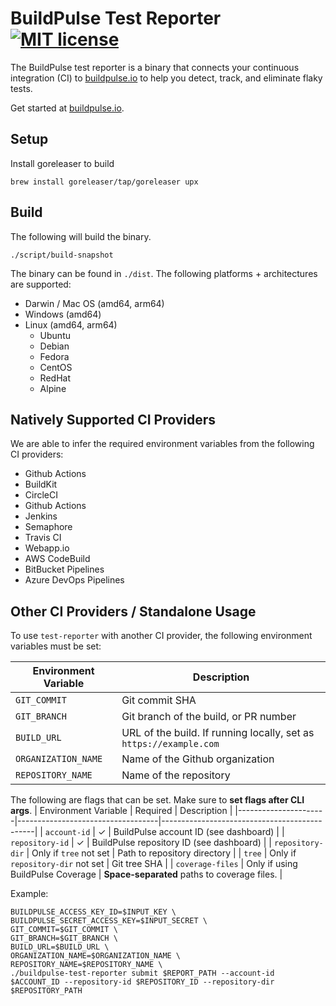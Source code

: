 # BuildPulse Test Reporter [![MIT license](https://img.shields.io/badge/license-MIT-blue.svg)](https://raw.githubusercontent.com/buildpulse/test-reporter/master/LICENSE)

The BuildPulse test reporter is a binary that connects your continuous integration (CI) to [buildpulse.io][] to help you detect, track, and eliminate flaky tests.

Get started at [buildpulse.io][].

## Setup

Install goreleaser to build
```
brew install goreleaser/tap/goreleaser upx
```

## Build
The following will build the binary.
```
./script/build-snapshot
```

The binary can be found in `./dist`. The following platforms + architectures are supported:

- Darwin / Mac OS (amd64, arm64)
- Windows (amd64)
- Linux (amd64, arm64)
  - Ubuntu
  - Debian
  - Fedora
  - CentOS
  - RedHat
  - Alpine

## Natively Supported CI Providers
We are able to infer the required environment variables from the following CI providers:

  - Github Actions
  - BuildKit
  - CircleCI
  - Github Actions
  - Jenkins
  - Semaphore
  - Travis CI
  - Webapp.io
  - AWS CodeBuild
  - BitBucket Pipelines
  - Azure DevOps Pipelines

## Other CI Providers / Standalone Usage
To use `test-reporter` with another CI provider, the following environment variables must be set:

| Environment Variable | Description                                                        |
|----------------------|--------------------------------------------------------------------|
| `GIT_COMMIT`         | Git commit SHA                                                     |
| `GIT_BRANCH`         | Git branch of the build, or PR number                              |
| `BUILD_URL`          | URL of the build. If running locally, set as `https://example.com` |
| `ORGANIZATION_NAME`  | Name of the Github organization                                    |
| `REPOSITORY_NAME`    | Name of the repository                                             |

The following are flags that can be set. Make sure to **set flags after CLI args**.
| Environment Variable | Required                          | Description                                  |
|----------------------|-----------------------------------|----------------------------------------------|
| `account-id`         |   ✓                               | BuildPulse account ID (see dashboard)        |
| `repository-id`      |   ✓                               | BuildPulse repository ID (see dashboard)     |
| `repository-dir`     | Only if `tree` not set            | Path to repository directory                 |
| `tree`               | Only if `repository-dir` not set  | Git tree SHA                                 |
| `coverage-files`     | Only if using BuildPulse Coverage | **Space-separated** paths to coverage files. |

Example:
```
BUILDPULSE_ACCESS_KEY_ID=$INPUT_KEY \
BUILDPULSE_SECRET_ACCESS_KEY=$INPUT_SECRET \
GIT_COMMIT=$GIT_COMMIT \
GIT_BRANCH=$GIT_BRANCH \
BUILD_URL=$BUILD_URL \
ORGANIZATION_NAME=$ORGANIZATION_NAME \
REPOSITORY_NAME=$REPOSITORY_NAME \
./buildpulse-test-reporter submit $REPORT_PATH --account-id $ACCOUNT_ID --repository-id $REPOSITORY_ID --repository-dir $REPOSITORY_PATH
```

[buildpulse.io]: https://buildpulse.io?utm_source=github.com&utm_campaign=tool-repositories&utm_content=test-reporter-text-link

